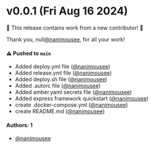 # v0.0.1 (Fri Aug 16 2024)

:tada: This release contains work from a new contributor! :tada:

Thank you, null[@nanimousee](https://github.com/nanimousee), for all your work!

#### ⚠️ Pushed to `main`

- Added deploy.yml file ([@nanimousee](https://github.com/nanimousee))
- Added release.yml file ([@nanimousee](https://github.com/nanimousee))
- Added deploy.sh file ([@nanimousee](https://github.com/nanimousee))
- Added .autorc file ([@nanimousee](https://github.com/nanimousee))
- Added amber.yaml secrets file ([@nanimousee](https://github.com/nanimousee))
- Added express framework quickstart ([@nanimousee](https://github.com/nanimousee))
- create .docker-compose.yml ([@nanimousee](https://github.com/nanimousee))
- create README.md ([@nanimousee](https://github.com/nanimousee))

#### Authors: 1

- [@nanimousee](https://github.com/nanimousee)
